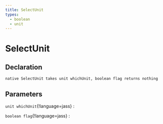 ```yaml
---
title: SelectUnit
types:
  - boolean
  - unit
---
```


# SelectUnit

## Declaration

```jass
native SelectUnit takes unit whichUnit, boolean flag returns nothing
```

## Parameters
`unit whichUnit`{!language=jass}
: 

`boolean flag`{!language=jass}
: 

